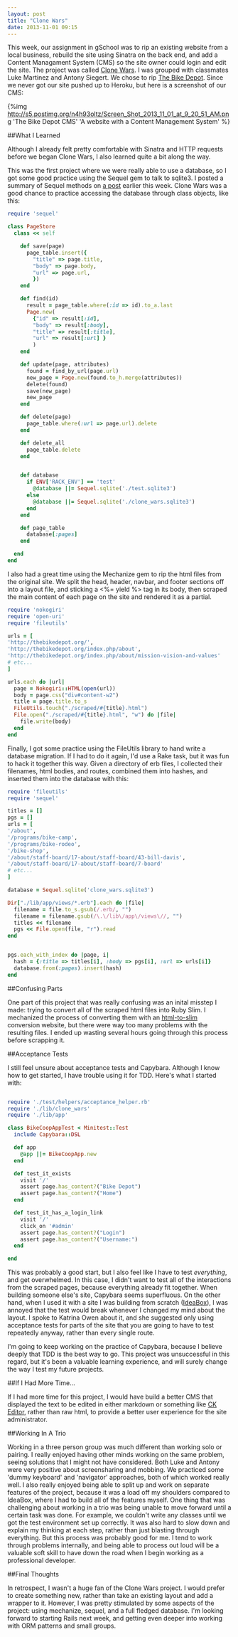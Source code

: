 ```yaml
---
layout: post
title: "Clone Wars"
date: 2013-11-01 09:15
---
```


This week, our assignment in gSchool was to rip an existing website from a local business, rebuild the site using Sinatra on the back end, and add a Content Managament System (CMS) so the site owner could login and edit the site. The project was called [Clone Wars](http://tutorials.jumpstartlab.com/projects/clone_wars.html). I was grouped with classmates Luke Martinez and Antony Siegert. We chose to rip [The Bike Depot](http://thebikedepot.org/). Since we never got our site pushed up to Heroku, but here is a screenshot of our CMS:

{%img http://s5.postimg.org/n4h93oltz/Screen_Shot_2013_11_01_at_9_20_51_AM.png 'The Bike Depot CMS' 'A website with a Content Management System' %}

##What I Learned

Although I already felt pretty comfortable with Sinatra and HTTP requests before we began Clone Wars, I also learned quite a bit along the way.

This was the first project where we were really able to use a database, so I got some good practice using the Sequel gem to talk to sqlite3. I posted a summary of Sequel methods on [a post](http://fluxusfrequency.github.io/blog/2013/10/26/sequel-gem-methods/) earlier this week. Clone Wars was a good chance to practice accessing the database through class objects, like this:

```ruby page_store.rb
require 'sequel'

class PageStore
  class << self

    def save(page)
      page_table.insert({
        "title" => page.title,
        "body" => page.body,
        "url" => page.url,
        })
    end

    def find(id)
      result = page_table.where(:id => id).to_a.last
      Page.new(
        {"id" => result[:id],
        "body" => result[:body],
        "title" => result[:title],
        "url" => result[:url] }
        )
    end

    def update(page, attributes)
      found = find_by_url(page.url)
      new_page = Page.new(found.to_h.merge(attributes))
      delete(found)
      save(new_page)
      new_page
    end

    def delete(page)
      page_table.where(:url => page.url).delete
    end

    def delete_all
      page_table.delete
    end


    def database
      if ENV['RACK_ENV'] == 'test'
        @database ||= Sequel.sqlite('./test.sqlite3')
      else
        @database ||= Sequel.sqlite('./clone_wars.sqlite3')
      end
    end

    def page_table
      database[:pages]
    end

  end
end

```

I also had a great time using the Mechanize gem to rip the html files from the original site. We split the head, header, navbar, and footer sections off into a layout file, and sticking a <%= yield %> tag in its body, then scraped the main content of each page on the site and rendered it as a partial.

```ruby scraper.rb
require 'nokogiri'
require 'open-uri'
require 'fileutils'

urls = [
'http://thebikedepot.org/',
'http://thebikedepot.org/index.php/about',
'http://thebikedepot.org/index.php/about/mission-vision-and-values'
# etc...
]

urls.each do |url|
  page = Nokogiri::HTML(open(url))
  body = page.css("div#content-w2")
  title = page.title.to_s
  FileUtils.touch("./scraped/#{title}.html")
  File.open("./scraped/#{title}.html", "w") do |file|
    file.write(body)
  end
end

```

Finally, I got some practice using the FileUtils library to hand write a database migration. If I had to do it again, I'd use a Rake task, but it was fun to hack it together this way. Given a directory of erb files, I collected their filenames, html bodies, and routes, combined them into hashes, and inserted them into the database with this:

```ruby database_populater.rb
require 'fileutils'
require 'sequel'

titles = []
pgs = []
urls = [
'/about',
'/programs/bike-camp',
'/programs/bike-rodeo',
'/bike-shop',
'/about/staff-board/17-about/staff-board/43-bill-davis',
'/about/staff-board/17-about/staff-board/7-board'
# etc...
]

database = Sequel.sqlite('clone_wars.sqlite3')

Dir["./lib/app/views/*.erb"].each do |file|
  filename = file.to_s.gsub(/.erb/, "")
  filename = filename.gsub(/\.\/lib\/app\/views\//, "")
  titles << filename
  pgs << File.open(file, "r").read
end


pgs.each_with_index do |page, i|
  hash = {:title => titles[i], :body => pgs[i], :url => urls[i]}
  database.from(:pages).insert(hash)
end

```

##Confusing Parts

One part of this project that was really confusing was an inital misstep I made: trying to convert all of the scraped html files into Ruby Slim. I mechanized the process of converting them with an [html-to-slim](http://html2slim.herokuapp.com/) conversion website, but there were way too many problems with the resulting files. I ended up wasting several hours going through this process before scrapping it.

##Acceptance Tests

I still feel unsure about acceptance tests and Capybara. Although I know how to get started, I have trouble using it for TDD. Here's what I started with:

```ruby acceptance_test.rb

require './test/helpers/acceptance_helper.rb'
require './lib/clone_wars'
require './lib/app'

class BikeCoopAppTest < Minitest::Test
  include Capybara::DSL

  def app
    @app ||= BikeCoopApp.new
  end

  def test_it_exists
    visit '/'
    assert page.has_content?("Bike Depot")
    assert page.has_content?("Home")
  end

  def test_it_has_a_login_link
    visit '/'
    click_on '#admin'
    assert page.has_content?("Login")
    assert page.has_content?("Username:")
  end

end

```

This was probably a good start, but I also feel like I have to test *everything*, and get overwhelmed. In this case, I didn't want to test all of the interactions from the scraped pages, because everything already fit together. When building someone else's site, Capybara seems superfluous. On the other hand, when I used it with a site I was building from scratch ([IdeaBox](http://ideabox-flux.herokuapp.com/)), I was annoyed that the test would break whenever I changed my mind about the layout. I spoke to Katrina Owen about it, and she suggested only using acceptance tests for parts of the site that you are going to have to test repeatedly anyway, rather than every single route.

I'm going to keep working on the practice of Capybara, because I believe deeply that TDD is the best way to go. This project was unsuccessful in this regard, but it's been a valuable learning experience, and will surely change the way I test my future projects.

##If I Had More Time...

If I had more time for this project, I would have build a better CMS that displayed the text to be edited in either markdown or something like [CK Editor](http://ckeditor.com/), rather than raw html, to provide a better user experience for the site administrator.

##Working In A Trio

Working in a three person group was much different than working solo or pairing. I really enjoyed having other minds working on the same problem, seeing solutions that I might not have considered. Both Luke and Antony were very positive about screensharing and mobbing. We practiced some 'dummy keyboard' and 'navigator' approaches, both of which worked really well. I also really enjoyed being able to split up and work on separate features of the project, because it was a load off my shoulders compared to IdeaBox, where I had to build all of the features myself. One thing that was challenging about working in a trio was being unable to move forward until a certain task was done. For example, we couldn't write any classes until we got the test environment set up correctly. It was also hard to slow down and explain my thinking at each step, rather than just blasting through everything. But this process was probably good for me. I tend to work through problems internally, and being able to process out loud will be a valuable soft skill to have down the road when I begin working as a professional developer.

##Final Thoughts

In retrospect, I wasn't a huge fan of the Clone Wars project. I would prefer to create something new, rather than take an existing layout and add a wrapper to it. However, I was pretty stimulated by some aspects of the project: using mechanize, sequel, and a full fledged database. I'm looking forward to starting Rails next week, and getting even deeper into working with ORM patterns and small groups.
